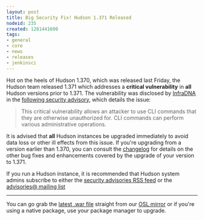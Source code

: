 ```yaml
---
layout: post
title: Big Security Fix! Hudson 1.371 Released
nodeid: 235
created: 1281441600
tags:
- general
- core
- news
- releases
- jenkinsci
---
```

Hot on the heels of Hudson 1.370, which was released last Friday, the Hudson team released 1.371 which addresses a **critical vulnerability** in **all** Hudson versions prior to 1.371. The vulnerability was disclosed by [InfraDNA](http://infradna.com) in the [following security advisory](http://infradna.com/content/security-advisory-2010-08-09), which details the issue:

> This critical vulnerability allows an attacker to use CLI commands that they are otherwise unauthorized for. CLI commands can perform various administrative operations.

It is advised that **all** Hudson instances be upgraded immediately to avoid data loss or other ill effects from this issue. If you're upgrading from a version earlier than 1.370, you can consult the [changelog](/changelog) for details on the other bug fixes and enhancements covered by the upgrade of your version to 1.371.


If you run a Hudson instance, it is recommended that Hudson system admins subscribe to either the [security advisories RSS feed](http://feeds.feedburner.com/hudson-security-advisories) or the [advisories@ mailing list](advisories-subscribe@hudson.dev.java.net)
<!--break-->
----

You can go grab the [latest .war file](http://ftp.osuosl.org/pub/hudson/war/1.371/hudson.war) straight from our [OSL mirror](http://www.osuosl.org) or if you're using a native package, use your package manager to upgrade.
